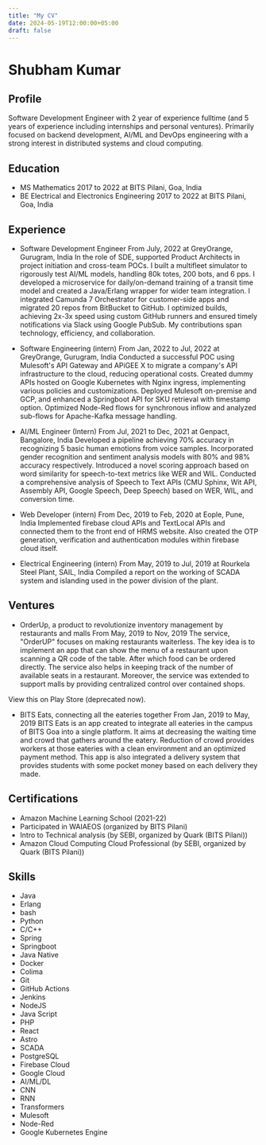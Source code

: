 ```yaml
---
title: "My CV"
date: 2024-05-19T12:00:00+05:00
draft: false
---
```


# Shubham Kumar

## Profile
Software Development Engineer with 2 year of experience fulltime (and 5 years of experience including internships and personal ventures). Primarily focused on backend development, AI/ML and DevOps engineering with a strong interest in distributed systems and cloud computing.
## Education
* MS Mathematics
2017 to 2022 at BITS Pilani, Goa, India
* BE Electrical and Electronics Engineering
2017 to 2022 at BITS Pilani, Goa, India
## Experience
* Software Development Engineer
From July, 2022 at GreyOrange, Gurugram, India
In the role of SDE, supported Product Architects in project initiation and cross-team POCs. I built a multifleet simulator to rigorously test AI/ML models, handling 80k totes, 200 bots, and 6 pps. I developed a microservice for daily/on-demand training of a transit time model and created a Java/Erlang wrapper for wider team integration. I integrated Camunda 7 Orchestrator for customer-side apps and migrated 20 repos from BitBucket to GitHub. I optimized builds, achieving 2x-3x speed using custom GitHub runners and ensured timely notifications via Slack using Google PubSub. My contributions span technology, efficiency, and collaboration.

* Software Engineering (intern)
From Jan, 2022 to Jul, 2022 at GreyOrange, Gurugram, India
Conducted a successful POC using Mulesoft's API Gateway and APiGEE X to migrate a company's API infrastructure to the cloud, reducing operational costs. Created dummy APIs hosted on Google Kubernetes with Nginx ingress, implementing various policies and customizations. Deployed Mulesoft on-premise and GCP, and enhanced a Springboot API for SKU retrieval with timestamp option. Optimized Node-Red flows for synchronous inflow and analyzed sub-flows for Apache-Kafka message handling.

* AI/ML Engineer (Intern)
From Jul, 2021 to Dec, 2021 at Genpact, Bangalore, India
Developed a pipeline achieving 70% accuracy in recognizing 5 basic human emotions from voice samples. Incorporated gender recognition and sentiment analysis models with 80% and 98% accuracy respectively. Introduced a novel scoring approach based on word similarity for speech-to-text metrics like WER and WIL. Conducted a comprehensive analysis of Speech to Text APIs (CMU Sphinx, Wit API, Assembly API, Google Speech, Deep Speech) based on WER, WIL, and conversion time.

* Web Developer (intern)
From Dec, 2019 to Feb, 2020 at Eople, Pune, India
Implemented firebase cloud APIs and TextLocal APIs and connected them to the front end of HRMS website. Also created the OTP generation, verification and authentication modules within firebase cloud itself.

* Electrical Engineering (intern)
From May, 2019 to Jul, 2019 at Rourkela Steel Plant, SAIL, India
Compiled a report on the working of SCADA system and islanding used in the power division of the plant.

## Ventures
* OrderUp, a product to revolutionize inventory management by restaurants and malls
From May, 2019 to Nov, 2019
The service, "OrderUP" focuses on making restaurants waiterless. The key idea is to implement an app that can show the menu of a restaurant upon scanning a QR code of the table. After which food can be ordered directly. The service also helps in keeping track of the number of available seats in a restaurant. Moreover, the service was extended to support malls by providing centralized control over contained shops.

View this on Play Store (deprecated now).
* BITS Eats, connecting all the eateries together
From Jan, 2019 to May, 2019
BITS Eats is an app created to integrate all eateries in the campus of BITS Goa into a single platform. It aims at decreasing the waiting time and crowd that gathers around the eatery. Reduction of crowd provides workers at those eateries with a clean environment and an optimized payment method. This app is also integrated a delivery system that provides students with some pocket money based on each delivery they made.

## Certifications
* Amazon Machine Learning School (2021-22)
* Participated in WAIAEOS (organized by BITS Pilani)
* Intro to Technical analysis (by SEBI, organized by Quark (BITS Pilani))
* Amazon Cloud Computing Cloud Professional (by SEBI, organized by Quark (BITS Pilani))

## Skills
* Java
* Erlang
* bash
* Python
* C/C++
* Spring
* Springboot
* Java Native
* Docker
* Colima
* Git
* GitHub Actions
* Jenkins
* NodeJS
* Java Script
* PHP
* React
* Astro
* SCADA
* PostgreSQL
* Firebase Cloud
* Google Cloud
* AI/ML/DL
* CNN
* RNN
* Transformers
* Mulesoft
* Node-Red
* Google Kubernetes Engine